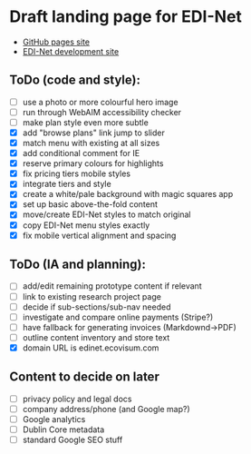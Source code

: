 # Draft landing page for EDI-Net

- [GitHub pages site](https://edinet.github.io/edi-net-web/)
- [EDI-Net development site](http://edinet.ecovisum.com/)

## ToDo (code and style):

- [ ] use a photo or more colourful hero image
- [ ] run through WebAIM accessibility checker
- [ ] make plan style even more subtle
- [x] add "browse plans" link jump to slider
- [x] match menu with existing at all sizes
- [x] add conditional comment for IE
- [x] reserve primary colours for highlights
- [x] fix pricing tiers mobile styles
- [x] integrate tiers and style
- [x] create a white/pale background with magic squares app
- [x] set up basic above-the-fold content
- [x] move/create EDI-Net styles to match original
- [x] copy EDI-Net menu styles exactly
- [x] fix mobile vertical alignment and spacing

## ToDo (IA and planning):

- [ ] add/edit remaining prototype content if relevant
- [ ] link to existing research project page
- [ ] decide if sub-sections/sub-nav needed
- [ ] investigate and compare online payments (Stripe?)
- [ ] have fallback for generating invoices (Markdownd->PDF)
- [ ] outline content inventory and store text
- [x] domain URL is edinet.ecovisum.com

## Content to decide on later

- [ ] privacy policy and legal docs
- [ ] company address/phone (and Google map?)
- [ ] Google analytics
- [ ] Dublin Core metadata
- [ ] standard Google SEO stuff
